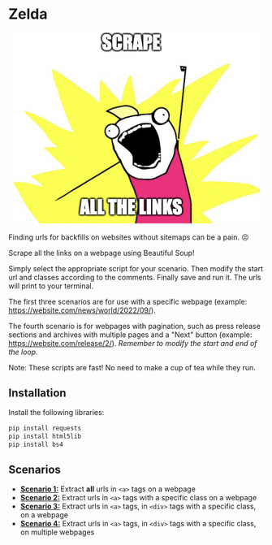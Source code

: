 # Zelda

![Scrape all the links](scrapememe.png)

Finding urls for backfills on websites without sitemaps can be a pain. 😣

Scrape all the links on a webpage using Beautiful Soup!

Simply select the appropriate script for your scenario. Then modify the start url and classes according to the comments. Finally save and run it. The urls will print to your terminal.

The first three scenarios are for use with a specific webpage (example: https://website.com/news/world/2022/09/). 

The fourth scenario is for webpages with pagination, such as press release sections and archives with multiple pages and a "Next" button (example: https://website.com/release/2/). *Remember to modify the start and end of the loop.* 

Note: These scripts are fast! No need to make a cup of tea while they run.


## Installation

Install the following libraries:
```
pip install requests
pip install html5lib
pip install bs4
```

    
## Scenarios

* [**Scenario 1:**](https://github.com/marisacassidy/zelda/blob/main/scenario1.py) Extract **all** urls in `<a>` tags on a webpage
* [**Scenario 2:**](https://github.com/marisacassidy/zelda/blob/main/scenario2.py) Extract urls in `<a>` tags with a specific class on a webpage 
* [**Scenario 3:**](https://github.com/marisacassidy/zelda/blob/main/scenario3.py) Extract urls in `<a>` tags, in `<div>` tags with a specific class, on a webpage 
* [**Scenario 4:**](https://github.com/marisacassidy/zelda/blob/main/scenario4.py) Extract urls in `<a>` tags, in `<div>` tags with a specific class, on multiple webpages 
